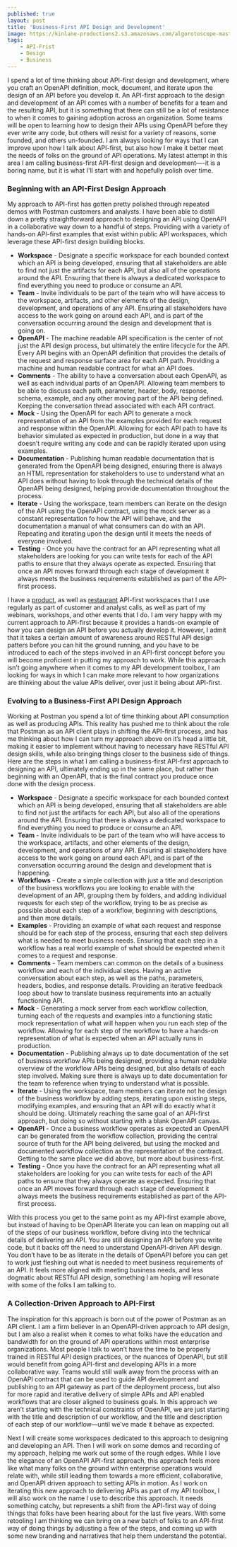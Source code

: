 ```yaml
---
published: true
layout: post
title: 'Business-First API Design and Development'
image: https://kinlane-productions2.s3.amazonaws.com/algorotoscope-master/america-under-socialism-seattle-public-market_36725946605_o.jpg
tags:
    - API-Frist
    - Design
    - Business
---
```


I spend a lot of time thinking about API-first design and development, where you craft an OpenAPI definition, mock, document, and iterate upon the design of an API before you develop it. An API-first approach to the design and development of an API comes with a number of benefits for a team and the resulting API, but it is something that there can still be a lot of resistance to when it comes to gaining adoption across an organization. Some teams will be open to learning how to design their APIs using OpenAPI before they ever write any code, but others will resist for a variety of reasons, some founded, and others un-founded. I am always looking for ways that I can improve upon how I talk about API-first, but also how I make it better meet the needs of folks on the ground of API operations. My latest attempt in this area I am calling business-first API-first design and development—-it is a boring name, but it is what I'll start with and hopefully polish over time.

### Beginning with an API-First Design Approach
My approach to API-first has gotten pretty polished through repeated demos with Postman customers and analysts. I have been able to distill down a pretty straightforward approach to designing an API using OpenAPI in a collaborative way down to a handful of steps. Providing with a variety of hands-on API-first examples that exist within public API workspaces, which leverage these API-first design building blocks.

- **Workspace** - Designate a specific workspace for each bounded context which an API is being developed, ensuring that all stakeholders are able to find not just the artifacts for each API, but also all of the operations around the API. Ensuring that there is always a dedicated workspace to find everything you need to produce or consume an API.
- **Team** - Invite individuals to be part of the team who will have access to the workspace, artifacts, and other elements of the design, development, and operations of any API. Ensuring all stakeholders have access to the work going on around each API, and is part of the conversation occurring around the design and development that is going on.
- **OpenAPI** - The machine readable API specification is the center of not just the API design process, but ultimately the entire lifecycle for the API. Every API begins with an OpenAPI definition that provides the details of the request and response surface area for each API path. Providing a machine and human readable contract for what an API does.
- **Comments** - The ability to have a conversation about each OpenAPI, as well as each individual parts of an OpenAPI. Allowing team members to be able to discuss each path, parameter, header, body, response, schema, example, and any other moving part of the API being defined. Keeping the conversation thread associated with each API contract.
- **Mock** - Using the OpenAPI for each API to generate a mock representation of an API from the examples provided for each request and response within the OpenAPI. Allowing for each API path to have its behavior simulated as expected in production, but done in a way that doesn’t require writing any code and can be rapidly iterated upon using examples.
- **Documentation** - Publishing human readable documentation that is generated from the OpenAPI being designed, ensuring there is always an HTML representation for stakeholders to use to understand what an API does without having to look through the technical details of the OpenAPI being designed, helping provide documentation throughout the process.
- **Iterate** - Using the workspace, team members can iterate on the design of the API using the OpenAPI contract, using the mock server as a constant representation fo how the API will behave, and the documentation a manual of what consumers can do with an API. Repeating and iterating upon the design until it meets the needs of everyone involved.
- **Testing** - Once you have the contract for an API representing what all stakeholders are looking for you can write tests for each of the API paths to ensure that they always operate as expected. Ensuring that once an API moves forward through each stage of development it always meets the business requirements established as part of the API-first process.

I have a [product](https://www.postman.com/api-evangelist/workspace/products-api-blueprint), as well as [restaurant](https://www.postman.com/postman/workspace/restaurant) API-first workspaces that I use regularly as part of customer and analyst calls, as well as part of my webinars, workshops, and other events that I do. I am very happy with my current approach to API-first because it provides a hands-on example of how you can design an API before you actually develop it. However, I admit that it takes a certain amount of awareness around RESTful API design patters before you can hit the ground running, and you have to be introduced to each of the steps involved in an API-first concept before you will become proficient in putting my approach to work. While this approach isn’t going anywhere when it comes to my API development toolbox, I am looking for ways in which I can make more relevant to how organizations are thinking about the value APIs deliver, over just it being about API-first.

### Evolving to a Business-First API Design Approach
Working at Postman you spend a lot of time thinking about API consumption as well as producing APIs. This reality has pushed me to think about the role that Postman as an API client plays in shifting the API-first process, and has me thinking about how I can turn my approach above on it’s head a little bit, making it easier to implement without having to necessary have RESTful API design skills, while also bringing things closer to the business side of things. Here are the steps in what I am calling a business-first API-first approach to designing an API, ultimately ending up in the same place, but rather than beginning with an OpenAPI, that is the final contract you produce once done with the design process.

- **Workspace** - Designate a specific workspace for each bounded context which an API is being developed, ensuring that all stakeholders are able to find not just the artifacts for each API, but also all of the operations around the API. Ensuring that there is always a dedicated workspace to find everything you need to produce or consume an API.
- **Team** - Invite individuals to be part of the team who will have access to the workspace, artifacts, and other elements of the design, development, and operations of any API. Ensuring all stakeholders have access to the work going on around each API, and is part of the conversation occurring around the design and development that is happening.
- **Workflows** - Create a simple collection with just a title and description of the business workflows you are looking to enable with the development of an API, grouping them by folders, and adding individual requests for each step of the workflow, trying to be as precise as possible about each step of a workflow, beginning with descriptions, and then more details.
- **Examples** - Providing an example of what each request and response should be for each step of the process, ensuring that each step delivers what is needed to meet business needs. Ensuring that each step in a workflow has a real world example of what should be expected when it comes to a request and response.
- **Comments** - Team members can common on the details of a business workflow and each of the individual steps. Having an active conversation about each step, as well as the paths, parameters, headers, bodies, and response details. Providing an iterative feedback loop about how to translate business requirements into an actually functioning API.
- **Mock** - Generating a mock server from each workflow collection, turning each of the requests and examples into a functioning static mock representation of what will happen when you run each step of the workflow. Allowing for each step of the workflow to have a hands-on representation of what is expected when an API actually runs in production.
- **Documentation** - Publishing always up to date documentation of the set of business workflow APIs being designed, providing a human readable overview of the workflow APIs being designed, but also details of each step involved. Making sure there is always up to date documentation for the team to reference when trying to understand what is possible.
- **Iterate** - Using the workspace, team members can iterate not he design of the business workflow by adding steps, iterating upon existing steps, modifying examples, and ensuring that an API will do exactly what it should be doing. Ultimately reaching the same goal of an API-first approach, but doing so without starting with a blank OpenAPI canvas.
- **OpenAPI** - Once a business workflow operates as expected an OpenAPI can be generated from the workflow collection, providing the central source of truth for the API being delivered, but using the mocked and documented workflow collection as the representation of the contract. Getting to the same place we did above, but more about business-first.
- **Testing** - Once you have the contract for an API representing what all stakeholders are looking for you can write tests for each of the API paths to ensure that they always operate as expected. Ensuring that once an API moves forward through each stage of development it always meets the business requirements established as part of the API-first process.


With this process you get to the same point as my API-first example above, but instead of having to be OpenAPI literate you can lean on mapping out all of the steps of our business workflow, before diving into the technical details of delivering an API. You are still designing an API before you write code, but it backs off the need to understand OpenAPI-driven API design. You don’t have to be as literate in the details of OpenAPI before you can get to work just fleshing out what is needed to meet business requirements of an API. It feels more aligned with meeting business needs, and less dogmatic about RESTful API design, something I am hoping will resonate with some of the folks I am talking to.

### A Collection-Driven Approach to API-First
The inspiration for this approach is born out of the power of Postman as an API client. I am a firm believer in an OpenAPI-driven approach to API design, but I am also a realist when it comes to what folks have the education and bandwidth for on the ground of API operations within most enterprise organizations. Most people I talk to won’t have the time to be properly trained in RESTful API design practices, or the nuances of OpenAPI, but still would benefit from going API-first and developing APIs in a more collaborative way. Teams would still walk away from the process with an OpenAPI contract that can be used to guide API development and publishing to an API gateway as part of the deployment process, but also for more rapid and iterative delivery of simple APIs and API enabled workflows that are closer aligned to business goals. In this approach we aren’t starting with the technical constraints of OpenAPI, we are just starting with the title and description of our workflow, and the title and description of each step of our workflow—until we’ve made it behave as expected.

Next I will create some workspaces dedicated to this approach to designing and developing an API. Then I will work on some demos and recording of my approach, helping me work out some of the rough edges. While I love the elegance of an OpenAPI API-first approach, this approach feels more like what many folks on the ground within enterprise operations would relate with, while still leading them towards a more efficient, collaborative, and OpenAPI driven approach to setting APIs in motion. As I work on iterating this new approach to delivering APIs as part of my API toolbox, I will also work on the name I use to describe this approach. It needs something catchy, but represents a shift from the API-first way of doing things that folks have been hearing about for the last five years. With some retooling I am thinking we can bring on a new batch of folks to an API-first way of doing things by adjusting a few of the steps, and coming up with some new branding and narratives that help them understand the potential.